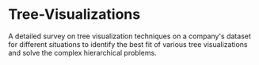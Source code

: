 # Tree-Visualizations
A detailed survey on tree visualization techniques on a company's dataset for different situations to identify the best fit of various tree visualizations and solve the complex hierarchical problems.
